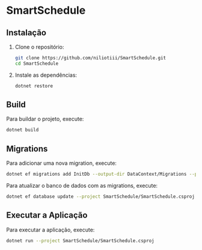 # SmartSchedule

## Instalação

1. Clone o repositório:

   ```sh
   git clone https://github.com/niliotiii/SmartSchedule.git
   cd SmartSchedule
   ```

2. Instale as dependências:
   ```sh
   dotnet restore
   ```

## Build

Para buildar o projeto, execute:

```sh
dotnet build
```

## Migrations

Para adicionar uma nova migration, execute:

```sh
dotnet ef migrations add InitDb --output-dir DataContext/Migrations --project SmartSchedule/SmartSchedule.csproj
```

Para atualizar o banco de dados com as migrations, execute:

```sh
dotnet ef database update --project SmartSchedule/SmartSchedule.csproj
```

## Executar a Aplicação

Para executar a aplicação, execute:

```sh
dotnet run --project SmartSchedule/SmartSchedule.csproj
```
